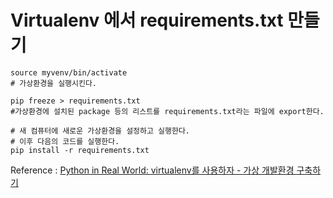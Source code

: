 # Virtualenv 에서 requirements.txt 만들기
```
source myvenv/bin/activate
# 가상환경을 실행시킨다.

pip freeze > requirements.txt
#가상환경에 설치된 package 등의 리스트를 requirements.txt라는 파일에 export한다.

# 새 컴퓨터에 새로운 가상환경을 설정하고 실행한다. 
# 이후 다음의 코드를 실행한다.
pip install -r requirements.txt

```

Reference : [Python in Real World: virtualenv를 사용하자 - 가상 개발환경 구축하기](http://pythoninreal.blogspot.kr/2013/12/virtualenv.html?m=1)